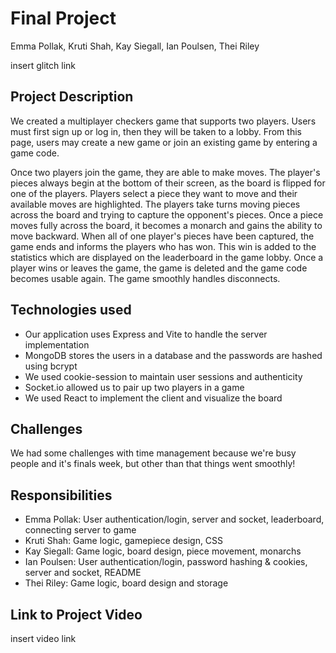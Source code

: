 # Final Project
Emma Pollak, Kruti Shah, Kay Siegall, Ian Poulsen, Thei Riley

insert glitch link

## Project Description
We created a multiplayer checkers game that supports two players. Users must first sign up or log in, then they will be taken to a lobby. From this page, users may create a new game or join an existing game by entering a game code.

Once two players join the game, they are able to make moves. The player's pieces always begin at the bottom of their screen, as the board is flipped for one of the players. Players select a piece they want to move and their available moves are highlighted. The players take turns moving pieces across the board and trying to capture the opponent's pieces. Once a piece moves fully across the board, it becomes a monarch and gains the ability to move backward. When all of one player's pieces have been captured, the game ends and informs the players who has won. This win is added to the statistics which are displayed on the leaderboard in the game lobby. Once a player wins or leaves the game, the game is deleted and the game code becomes usable again. The game smoothly handles disconnects.

## Technologies used
- Our application uses Express and Vite to handle the server implementation
- MongoDB stores the users in a database and the passwords are hashed using bcrypt
- We used cookie-session to maintain user sessions and authenticity
- Socket.io allowed us to pair up two players in a game
- We used React to implement the client and visualize the board

## Challenges
We had some challenges with time management because we're busy people and it's finals week, but other than that things went smoothly!

## Responsibilities
- Emma Pollak: User authentication/login, server and socket, leaderboard, connecting server to game
- Kruti Shah: Game logic, gamepiece design, CSS
- Kay Siegall: Game logic, board design, piece movement, monarchs
- Ian Poulsen: User authentication/login, password hashing & cookies, server and socket, README
- Thei Riley: Game logic, board design and storage

## Link to Project Video
insert video link
